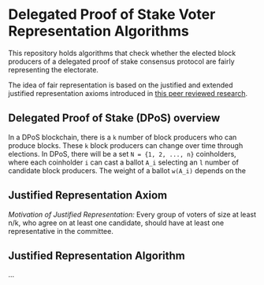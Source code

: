 # Delegated Proof of Stake Voter Representation Algorithms

This repository holds algorithms that check whether the elected block producers of a delegated proof of stake consensus protocol are fairly representing the electorate.

The idea of fair representation is based on the justified and extended justified representation axioms introduced in [this peer reviewed research](https://arxiv.org/abs/1407.8269).

## Delegated Proof of Stake (DPoS) overview

In a DPoS blockchain, there is a `k` number of block producers who can produce blocks. These `k` block producers can change over time through elections. In DPoS, there will be a set `N = {1, 2, ..., n}` coinholders, where each coinholder `i` can cast a ballot `A_i` selecting an `l` number of candidate block producers. The weight of a ballot `w(A_i)` depends on the  

## Justified Representation Axiom

*Motivation of Justified Representation:* Every group of voters of size at least n/k, who agree on at least one candidate, should have at least one representative in the committee.


## Justified Representation Algorithm 
...
